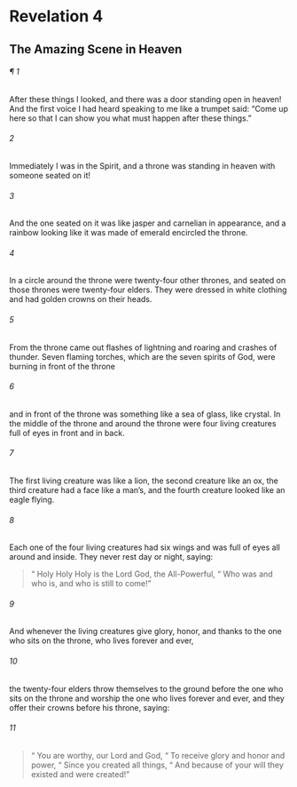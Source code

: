 # Revelation 4
## The Amazing Scene in Heaven
###### ¶ 1
After these things I looked, and there was a door standing open in heaven! And the first voice I had heard speaking to me like a trumpet said: “Come up here so that I can show you what must happen after these things.”
###### 2
Immediately I was in the Spirit, and a throne was standing in heaven with someone seated on it!
###### 3
And the one seated on it was like jasper and carnelian in appearance, and a rainbow looking like it was made of emerald encircled the throne.
###### 4
In a circle around the throne were twenty-four other thrones, and seated on those thrones were twenty-four elders. They were dressed in white clothing and had golden crowns on their heads.
###### 5
From the throne came out flashes of lightning and roaring and crashes of thunder. Seven flaming torches, which are the seven spirits of God, were burning in front of the throne
###### 6
and in front of the throne was something like a sea of glass, like crystal.
In the middle of the throne and around the throne were four living creatures full of eyes in front and in back.
###### 7
The first living creature was like a lion, the second creature like an ox, the third creature had a face like a man’s, and the fourth creature looked like an eagle flying.
###### 8
Each one of the four living creatures had six wings and was full of eyes all around and inside. They never rest day or night, saying:
>  “ Holy Holy Holy is the Lord God, the All-Powerful,
>  “ Who was and who is, and who is still to come!”
###### 9
And whenever the living creatures give glory, honor, and thanks to the one who sits on the throne, who lives forever and ever,
###### 10
the twenty-four elders throw themselves to the ground before the one who sits on the throne and worship the one who lives forever and ever, and they offer their crowns before his throne, saying:
###### 11
>  “ You are worthy, our Lord and God,
>  “ To receive glory and honor and power,
>  “ Since you created all things,
>  “ And because of your will they existed and were created!”
